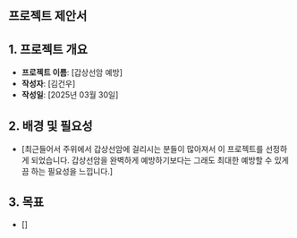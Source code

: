 ## 프로젝트 제안서

## 1. 프로젝트 개요
- **프로젝트 이름**: [갑상선암 예방]
- **작성자**: [김건우]
- **작성일**: [2025년 03월 30일]

## 2. 배경 및 필요성
- [최근들어서 주위에서 갑상선암에 걸리시는 분들이 많아져서 이 프로젝트를 선정하게 되었습니다. 갑상선암을 완벽하게 예방하기보다는 그래도 최대한 예방할 수 있게끔 하는 필요성을 느낍니다.]

## 3. 목표
- []
